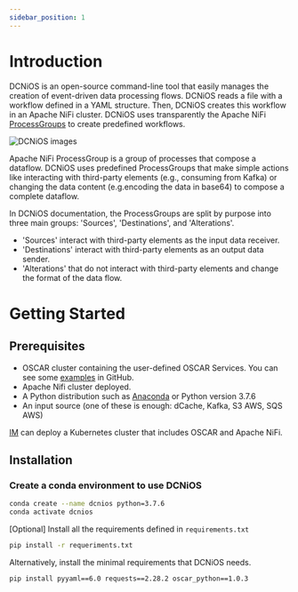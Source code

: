 ```yaml
---
sidebar_position: 1
---
```


# Introduction

DCNiOS is an open-source command-line tool that easily manages the creation of event-driven data processing flows. DCNiOS reads a file with a workflow defined in a YAML structure. Then, DCNiOS creates this workflow in an Apache NiFi cluster. DCNiOS uses transparently the Apache NiFi [ProcessGroups](https://nifi.apache.org/docs/nifi-docs/html/user-guide.html#Configuring_a_ProcessGroup) to create predefined workflows.


![DCNiOS images](/../static/img/dcnios-logo-hor.png)

Apache NiFi ProcessGroup is a group of processes that compose a dataflow. DCNiOS uses predefined ProcessGroups that make simple actions like interacting with third-party elements (e.g., consuming from Kafka) or changing the data content (e.g.encoding the data in base64) to compose a complete dataflow. 

In DCNiOS documentation, the ProcessGroups are split by purpose into three main groups: 'Sources', 'Destinations', and 'Alterations'.
- 'Sources' interact with third-party elements as the input data receiver.
- 'Destinations' interact with third-party elements as an output data sender.
- 'Alterations' that do not interact with third-party elements and change the format of the data flow.



# Getting Started

## Prerequisites

- OSCAR cluster containing the user-defined OSCAR Services. You can see some [examples](https://github.com/grycap/oscar/tree/master/examples) in GitHub.
- Apache Nifi cluster deployed.
- A Python distribution such as [Anaconda](https://www.anaconda.com/) or Python version 3.7.6
- An input source (one of these is enough: dCache, Kafka, S3 AWS, SQS AWS)


[IM](https://www.grycap.upv.es/im/index.php) can deploy a Kubernetes cluster that includes OSCAR and Apache NiFi.


## Installation

### Create a conda environment to use DCNiOS

``` bash
conda create --name dcnios python=3.7.6
conda activate dcnios
```

[Optional] Install all the requirements defined in `requirements.txt`

``` bash
pip install -r requeriments.txt
```

Alternatively, install the minimal requirements that DCNiOS needs.


``` bash
pip install pyyaml==6.0 requests==2.28.2 oscar_python==1.0.3
```
